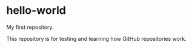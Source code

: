 hello-world
============

My first repository. 


This repository is for testing and learning how GitHub repositories work. 
